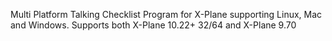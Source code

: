 Multi Platform Talking Checklist Program for X-Plane supporting Linux, Mac and Windows. Supports both X-Plane 10.22+ 32/64 and X-Plane 9.70